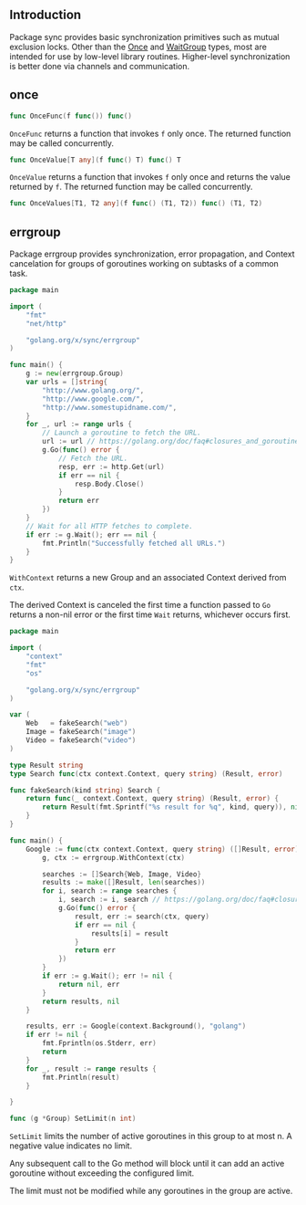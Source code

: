 ## Introduction

Package sync provides basic synchronization primitives such as mutual exclusion locks. Other than the [Once](https://pkg.go.dev/sync#Once) and [WaitGroup](https://pkg.go.dev/sync#WaitGroup) types, most are intended for use by low-level library routines. Higher-level synchronization is better done via channels and communication.

## once

```go
func OnceFunc(f func()) func()
```

`OnceFunc` returns a function that invokes `f` only once. The returned function may be called concurrently.

```go
func OnceValue[T any](f func() T) func() T
```

`OnceValue` returns a function that invokes `f` only once and returns the value returned by `f`. The returned function may be called concurrently.

```go
func OnceValues[T1, T2 any](f func() (T1, T2)) func() (T1, T2)
```

## errgroup

Package errgroup provides synchronization, error propagation, and Context cancelation for groups of goroutines working on subtasks of a common task.

```go
package main

import (
	"fmt"
	"net/http"

	"golang.org/x/sync/errgroup"
)

func main() {
	g := new(errgroup.Group)
	var urls = []string{
		"http://www.golang.org/",
		"http://www.google.com/",
		"http://www.somestupidname.com/",
	}
	for _, url := range urls {
		// Launch a goroutine to fetch the URL.
		url := url // https://golang.org/doc/faq#closures_and_goroutines
		g.Go(func() error {
			// Fetch the URL.
			resp, err := http.Get(url)
			if err == nil {
				resp.Body.Close()
			}
			return err
		})
	}
	// Wait for all HTTP fetches to complete.
	if err := g.Wait(); err == nil {
		fmt.Println("Successfully fetched all URLs.")
	}
}
```

`WithContext` returns a new Group and an associated Context derived from `ctx`.

The derived Context is canceled the first time a function passed to `Go` returns a non-nil error or the first time `Wait` returns, whichever occurs first.

```go
package main

import (
	"context"
	"fmt"
	"os"

	"golang.org/x/sync/errgroup"
)

var (
	Web   = fakeSearch("web")
	Image = fakeSearch("image")
	Video = fakeSearch("video")
)

type Result string
type Search func(ctx context.Context, query string) (Result, error)

func fakeSearch(kind string) Search {
	return func(_ context.Context, query string) (Result, error) {
		return Result(fmt.Sprintf("%s result for %q", kind, query)), nil
	}
}

func main() {
	Google := func(ctx context.Context, query string) ([]Result, error) {
		g, ctx := errgroup.WithContext(ctx)

		searches := []Search{Web, Image, Video}
		results := make([]Result, len(searches))
		for i, search := range searches {
			i, search := i, search // https://golang.org/doc/faq#closures_and_goroutines
			g.Go(func() error {
				result, err := search(ctx, query)
				if err == nil {
					results[i] = result
				}
				return err
			})
		}
		if err := g.Wait(); err != nil {
			return nil, err
		}
		return results, nil
	}

	results, err := Google(context.Background(), "golang")
	if err != nil {
		fmt.Fprintln(os.Stderr, err)
		return
	}
	for _, result := range results {
		fmt.Println(result)
	}

}
```

```go
func (g *Group) SetLimit(n int)
```

`SetLimit` limits the number of active goroutines in this group to at most n. A negative value indicates no limit.

Any subsequent call to the Go method will block until it can add an active goroutine without exceeding the configured limit.

The limit must not be modified while any goroutines in the group are active.